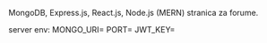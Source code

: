 MongoDB, Express.js, React.js, Node.js (MERN) stranica za forume.

server env:
MONGO_URI=
PORT=
JWT_KEY=
